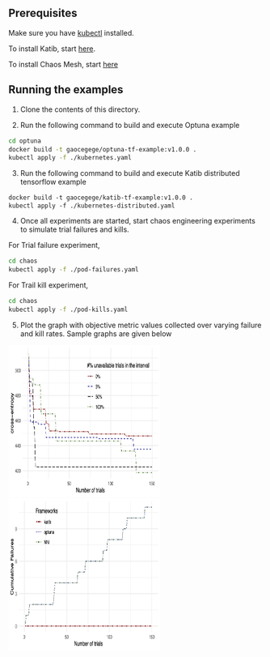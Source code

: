 ## Prerequisites

Make sure you have [kubectl](https://kubernetes.io/docs/tasks/tools/install-kubectl/) installed.

To install Katib, start [here](https://github.com/kubeflow/katib/blob/master/scripts/v1alpha3/deploy.sh).

To install Chaos Mesh, start [here](https://github.com/pingcap/chaos-mesh#install-chaos-mesh)

## Running the examples

1. Clone the contents of this directory.

2.  Run the following command to build and execute Optuna example 

```bash
cd optuna
docker build -t gaocegege/optuna-tf-example:v1.0.0 .
kubectl apply -f ./kubernetes.yaml
```

3.  Run the following command to build and execute Katib distributed tensorflow example

```
docker build -t gaocegege/katib-tf-example:v1.0.0 .
kubectl apply -f ./kubernetes-distributed.yaml
```

4. Once all experiments are started, start chaos engineering experiments to simulate trial failures and kills.

For Trial failure experiment, 
```bash
cd chaos
kubectl apply -f ./pod-failures.yaml
```

For Trail kill experiment,
```bash
cd chaos
kubectl apply -f ./pod-kills.yaml
```
5. Plot the graph with objective metric values collected over varying failure and kill rates. Sample graphs are given below

<p float="left">
<img src="https://github.com/katib-examples/evaluation/blob/master/images/chaos-1.png" width="300" height="300">
<img src="https://github.com/katib-examples/evaluation/blob/master/images/chaos-kill.png" width="300" height="300">
</p>
